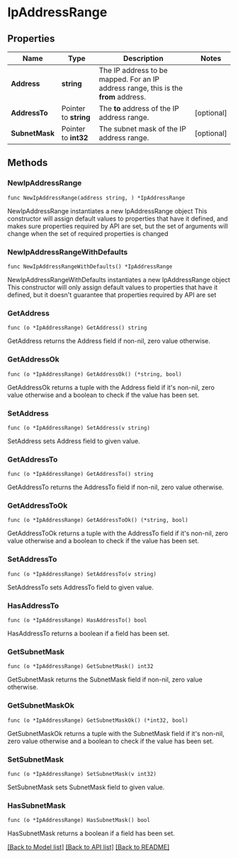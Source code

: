 # IpAddressRange

## Properties

Name | Type | Description | Notes
------------ | ------------- | ------------- | -------------
**Address** | **string** | The IP address to be mapped.   For an IP address range, this is the **from** address. | 
**AddressTo** | Pointer to **string** | The **to** address of the IP address range. | [optional] 
**SubnetMask** | Pointer to **int32** | The subnet mask of the IP address range. | [optional] 

## Methods

### NewIpAddressRange

`func NewIpAddressRange(address string, ) *IpAddressRange`

NewIpAddressRange instantiates a new IpAddressRange object
This constructor will assign default values to properties that have it defined,
and makes sure properties required by API are set, but the set of arguments
will change when the set of required properties is changed

### NewIpAddressRangeWithDefaults

`func NewIpAddressRangeWithDefaults() *IpAddressRange`

NewIpAddressRangeWithDefaults instantiates a new IpAddressRange object
This constructor will only assign default values to properties that have it defined,
but it doesn't guarantee that properties required by API are set

### GetAddress

`func (o *IpAddressRange) GetAddress() string`

GetAddress returns the Address field if non-nil, zero value otherwise.

### GetAddressOk

`func (o *IpAddressRange) GetAddressOk() (*string, bool)`

GetAddressOk returns a tuple with the Address field if it's non-nil, zero value otherwise
and a boolean to check if the value has been set.

### SetAddress

`func (o *IpAddressRange) SetAddress(v string)`

SetAddress sets Address field to given value.


### GetAddressTo

`func (o *IpAddressRange) GetAddressTo() string`

GetAddressTo returns the AddressTo field if non-nil, zero value otherwise.

### GetAddressToOk

`func (o *IpAddressRange) GetAddressToOk() (*string, bool)`

GetAddressToOk returns a tuple with the AddressTo field if it's non-nil, zero value otherwise
and a boolean to check if the value has been set.

### SetAddressTo

`func (o *IpAddressRange) SetAddressTo(v string)`

SetAddressTo sets AddressTo field to given value.

### HasAddressTo

`func (o *IpAddressRange) HasAddressTo() bool`

HasAddressTo returns a boolean if a field has been set.

### GetSubnetMask

`func (o *IpAddressRange) GetSubnetMask() int32`

GetSubnetMask returns the SubnetMask field if non-nil, zero value otherwise.

### GetSubnetMaskOk

`func (o *IpAddressRange) GetSubnetMaskOk() (*int32, bool)`

GetSubnetMaskOk returns a tuple with the SubnetMask field if it's non-nil, zero value otherwise
and a boolean to check if the value has been set.

### SetSubnetMask

`func (o *IpAddressRange) SetSubnetMask(v int32)`

SetSubnetMask sets SubnetMask field to given value.

### HasSubnetMask

`func (o *IpAddressRange) HasSubnetMask() bool`

HasSubnetMask returns a boolean if a field has been set.


[[Back to Model list]](../README.md#documentation-for-models) [[Back to API list]](../README.md#documentation-for-api-endpoints) [[Back to README]](../README.md)


